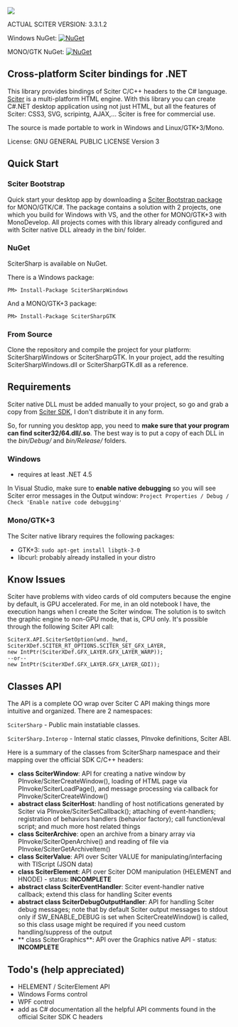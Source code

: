 ![](http://misoftware.rs/Content/BlogCDN/csharp-bindings.png)

ACTUAL SCITER VERSION: 3.3.1.2

Windows NuGet: [![NuGet](https://img.shields.io/badge/nuget-v1.0.5-blue.svg)](https://www.nuget.org/packages/SciterSharpWindows/)

MONO/GTK NuGet: [![NuGet](https://img.shields.io/badge/nuget-v1.0.5-blue.svg)](https://www.nuget.org/packages/SciterSharpGTK/)


## Cross-platform Sciter bindings for .NET

This library provides bindings of Sciter C/C++ headers to the C# language. [Sciter](http://sciter.com/download/) is a multi-platform HTML engine. With this library you can create C#.NET desktop application using not just HTML, but all the features of Sciter: CSS3, SVG, scripintg, AJAX,... Sciter is free for commercial use.

The source is made portable to work in Windows and Linux/GTK+3/Mono.

License: GNU GENERAL PUBLIC LICENSE Version 3


## Quick Start

### Sciter Bootstrap

Quick start your desktop app by downloading a [Sciter Bootstrap package](http://misoftware.rs/Bootstrap/Download) for MONO/GTK/C#. The package contains a solution with 2 projects, one which you build for Windows with VS, and the other for MONO/GTK+3 with MonoDevelop. All projects comes with this library already configured and with Sciter native DLL already in the bin/ folder.

### NuGet

SciterSharp is available on NuGet.

There is a Windows package:
```
PM> Install-Package SciterSharpWindows
```

And a MONO/GTK+3 package: 

```
PM> Install-Package SciterSharpGTK
```

### From Source

Clone the repository and compile the project for your platform: SciterSharpWindows or SciterSharpGTK. In your project, add the resulting SciterSharpWindows.dll or SciterSharpGTK.dll as a reference.

## Requirements

Sciter native DLL must be added manually to your project, so go and grab a copy from [Sciter SDK](http://sciter.com/sdk/sciter-sdk-3.zip), I don't distribute it in any form.

So, for running you desktop app, you need to **make sure that your program can find sciter32/64.dll/.so**. The best way is to put a copy of each DLL in the *bin/Debug/* and *bin/Release/* folders.

### Windows
- requires at least .NET 4.5

In Visual Studio, make sure to **enable native debugging** so you will see Sciter error messages in the Output window: ```Project Properties / Debug / Check 'Enable native code debugging'```
 
### Mono/GTK+3
 
The Sciter native library requires the following packages:
- GTK+3: ```sudo apt-get install libgtk-3-0```
- libcurl: probably already installed in your distro


## Know Issues

Sciter have problems with video cards of old computers because the engine by default, is GPU accelerated. For me, in an old notebook I have, the execution hangs when I create the Sciter window. The solution is to switch the graphic engine to non-GPU mode, that is, CPU only. It's possible through the following Sciter API call:

```
SciterX.API.SciterSetOption(wnd._hwnd, SciterXDef.SCITER_RT_OPTIONS.SCITER_SET_GFX_LAYER,
new IntPtr(SciterXDef.GFX_LAYER.GFX_LAYER_WARP));
--or--
new IntPtr(SciterXDef.GFX_LAYER.GFX_LAYER_GDI));
```

## Classes API

The API is a complete OO wrap over Sciter C API making things more intuitive and organized.
There are 2 namespaces:

```SciterSharp``` - Public main instatiable classes.

```SciterSharp.Interop``` - Internal static classes, PInvoke definitions, Sciter ABI.

Here is a summary of the classes from SciterSharp namespace and their mapping over the official SDK C/C++ headers:

- **class SciterWindow**: API for creating a native window by PInvoke/SciterCreateWindow(), loading of HTML page via PInvoke/SciterLoadPage(), and message processing via callback for PInvoke/SciterCreateWindow()
- **abstract class SciterHost**: handling of host notifications generated by Sciter via PInvoke/SciterSetCallback(); attaching of event-handlers; registration of behaviors handlers (behavior factory); call function/eval script; and much more host related things
- **class SciterArchive**: open an archive from a binary array via PInvoke/SciterOpenArchive() and reading of file via PInvoke/SciterGetArchiveItem()
- **class SciterValue**: API over Sciter VALUE for manipulating/interfacing with TIScript (JSON data)
- **class SciterElement**: API over Sciter DOM manipulation (HELEMENT and HNODE) - status: **INCOMPLETE**
- **abstract class SciterEventHandler**: Sciter event-handler native callback; extend this class for handling Sciter events
- **abstract class SciterDebugOutputHandler**: API for handling Sciter debug messages; note that by default Sciter output messages to stdout only if SW_ENABLE_DEBUG is set when SciterCreateWindow() is called, so this class usage might be required if you need custom handling/suppress of the output
- ** class SciterGraphics**: API over the Graphics native API - status: **INCOMPLETE**


## Todo's (help appreciated) 

- HELEMENT / SciterElement API
- Windows Forms control
- WPF control
- add as C# documentation all the helpful API comments found in the official Sciter SDK C headers